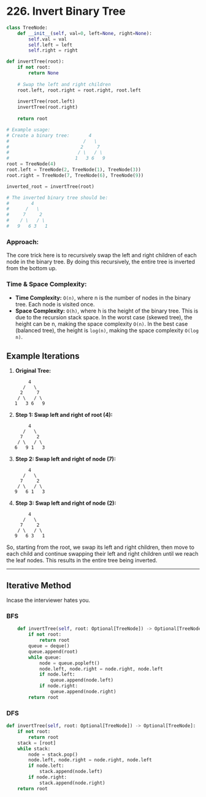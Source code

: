 # 226. Invert Binary Tree

```python
class TreeNode:
    def __init__(self, val=0, left=None, right=None):
        self.val = val
        self.left = left
        self.right = right

def invertTree(root):
    if not root:
        return None
    
    # Swap the left and right children
    root.left, root.right = root.right, root.left
    
    invertTree(root.left)
    invertTree(root.right)
    
    return root

# Example usage:
# Create a binary tree:       4
#                           /   \
#                          2     7
#                         / \   / \
#                        1   3 6   9
root = TreeNode(4)
root.left = TreeNode(2, TreeNode(1), TreeNode(3))
root.right = TreeNode(7, TreeNode(6), TreeNode(9))

inverted_root = invertTree(root)

# The inverted binary tree should be:
#        4
#      /   \
#     7     2
#    / \   / \
#   9   6 3   1
```

### Approach:
The core trick here is to recursively swap the left and right children of each node in the binary tree. By doing this recursively, the entire tree is inverted from the bottom up.

### Time & Space Complexity:
- **Time Complexity:** `O(n)`, where n is the number of nodes in the binary tree. Each node is visited once.
- **Space Complexity:** `O(h)`, where h is the height of the binary tree. This is due to the recursion stack space. In the worst case (skewed tree), the height can be n, making the space complexity `O(n)`. In the best case (balanced tree), the height is `log(n)`, making the space complexity `O(log n)`.


## Example Iterations

1. **Original Tree:**
```
        4
      /   \
     2     7
    / \   / \
   1   3 6   9
```

2. **Step 1: Swap left and right of root (4):**
```
        4
      /   \
     7     2
    / \   / \
   6   9 1   3
```

3. **Step 2: Swap left and right of node (7):**
```
        4
      /   \
     7     2
    / \   / \
   9   6 1   3
```

4. **Step 3: Swap left and right of node (2):**
```
        4
      /   \
     7     2
    / \   / \
   9   6 3   1
```

So, starting from the root, we swap its left and right children, then move to each child and continue swapping their left and right children until we reach the leaf nodes. This results in the entire tree being inverted.


---

## Iterative Method

Incase the interviewer hates you. 

### BFS

```python
    def invertTree(self, root: Optional[TreeNode]) -> Optional[TreeNode]:
        if not root:
            return root
        queue = deque()
        queue.append(root)
        while queue:
            node = queue.popleft()
            node.left, node.right = node.right, node.left
            if node.left:
                queue.append(node.left)
            if node.right:
                queue.append(node.right)
        return root
```

### DFS

```python
def invertTree(self, root: Optional[TreeNode]) -> Optional[TreeNode]:
    if not root:
        return root
    stack = [root]
    while stack:
        node = stack.pop()
        node.left, node.right = node.right, node.left
        if node.left:
            stack.append(node.left)
        if node.right:
            stack.append(node.right)
    return root
```

